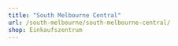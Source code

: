 ```yaml
---
title: "South Melbourne Central"
url: /south-melbourne/south-melbourne-central/
shop: Einkaufszentrum
---
```

